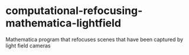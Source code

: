 # computational-refocusing-mathematica-lightfield
Mathematica program that refocuses scenes that have been captured by light field cameras
